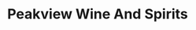 ---
title: "Peakview Wine And Spirits"
url: /centennial/peakview-wine-and-spirits/
shop: Spirituosen
---